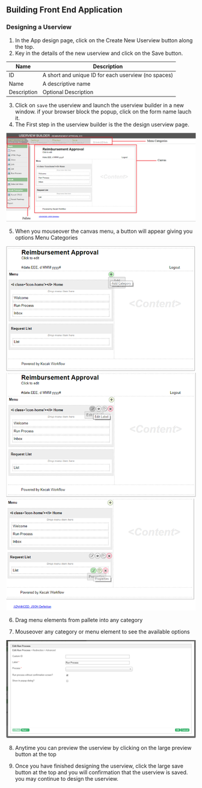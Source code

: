 ## Building Front End Application


### Designing a Userview

1. In the App design page, click on the Create New Userview button along the top.
2. Key in the details of the new userview and click on the Save button.

| Name | Description |
|---|---|
| ID | A short and unique ID for each userview (no spaces) |
| Name | A descriptive name |
| Description | Optional Description |

3. Click on `save` the userview and launch the userview builder in a new window. if your browser block the popup, click on the form name lauch it.
4. The First step in the userview builder is the the design userview page.

<img src = "https://raw.githubusercontent.com/kinnara-digital-studio/kecak-workflow/master/docs/assets/buildingApplication-FrontEndBuilder.png" alt="buildingApplication-FrontEndBuilder" />

5. When you mouseover the canvas menu, a button will appear giving you options Menu Categories 

<img src = "https://raw.githubusercontent.com/kinnara-digital-studio/kecak-workflow/master/docs/assets/buildingApplication-FrontEndBuilder1.png" alt="buildingApplication-FrontEndBuilder1" />

<img src = "https://raw.githubusercontent.com/kinnara-digital-studio/kecak-workflow/master/docs/assets/buildingApplication-FrontEndBuilder2.png" alt="buildingApplication-FrontEndBuilder2" />

<img src = "https://raw.githubusercontent.com/kinnara-digital-studio/kecak-workflow/master/docs/assets/buildingApplication-FrontEndBuilder3.png" alt="buildingApplication-FrontEndBuilder3" />

6. Drag menu elements from pallete into any category 

7. Mouseover any category or menu element to see the available options

<img src = "https://raw.githubusercontent.com/kinnara-digital-studio/kecak-workflow/master/docs/assets/buildingApplication-FrontEndBuilder4.png" alt="buildingApplication-FrontEndBuilder4" />

8. Anytime you can preview the userview by clicking on the large preview button at the top

9. Once you have finished designing the userview, click the large save button at the top and you will confirmation that the userview is saved. you may continue to design the userview.


